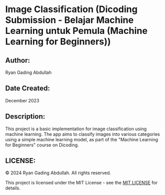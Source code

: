 # Image Classification (Dicoding Submission - Belajar Machine Learning untuk Pemula (Machine Learning for Beginners))

## Author:

Ryan Gading Abdullah

## Date Created:

December 2023

## Description:

This project is a basic implementation for image classification using machine learning. The app aims to classify images into various categories using a simple machine learning model, as part of the "Machine Learning for Beginners" course on Dicoding.

## LICENSE:

&copy; 2024 Ryan Gading Abdullah. All rights reserved.

This project is licensed under the MIT License - see the [MIT LICENSE](LICENSE) for details.